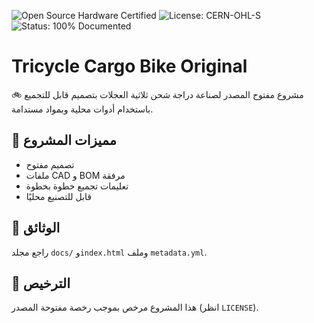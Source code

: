 ![Open Source Hardware Certified](https://upload.wikimedia.org/wikipedia/commons/thumb/5/5f/Open_Hardware_Logo.svg/200px-Open_Hardware_Logo.svg.png)
![License: CERN-OHL-S](https://img.shields.io/badge/License-CERN--OHL--S-blue.svg)
![Status: 100% Documented](https://img.shields.io/badge/Documentation-Complete-brightgreen)
# Tricycle Cargo Bike Original

🚲 مشروع مفتوح المصدر لصناعة دراجة شحن ثلاثية العجلات بتصميم قابل للتجميع باستخدام أدوات محلية وبمواد مستدامة.

## 🔧 مميزات المشروع
- تصميم مفتوح
- ملفات CAD و BOM مرفقة
- تعليمات تجميع خطوة بخطوة
- قابل للتصنيع محليًا

## 📄 الوثائق
راجع مجلد `docs/` و`index.html` وملف `metadata.yml`.

## 📜 الترخيص
هذا المشروع مرخص بموجب رخصة مفتوحة المصدر (انظر `LICENSE`).


